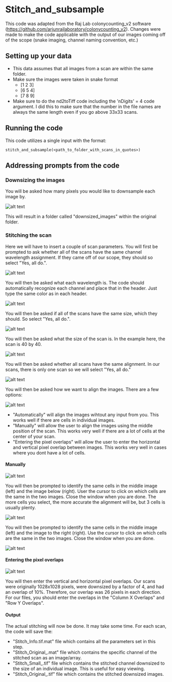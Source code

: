 # Stitch_and_subsample

This code was adapted from the Raj Lab colonycounting_v2 software (https://github.com/arjunrajlaboratory/colonycounting_v2). Changes were made to make the code applicable with the output of our images coming off of the scope (snake imaging, channel naming convention, etc.)

## Setting up your data
- This data assumes that all images from a scan are within the same folder. 
- Make sure the images were taken in snake format
  - [1 2 3]
  - [6 5 4]
  - [7 8 9]
- Make sure to do the nd2toTiff code including the 'nDigits' = 4 code argument. I did this to make sure that the number in the file names are always the same length even if you go above 33x33 scans. 

## Running the code
This code utilizes a single input with the format:
```
stitch_and_subsample(<path_to_folder_with_scans_in_quotes>)
```
## Addressing prompts from the code
### Downsizing the images
You will be asked how many pixels you would like to downsample each image by. 

![alt text](https://github.com/dylanschaff/Stitch_and_subsample/blob/main/README_screenshots/downsize.png)

This will result in a folder called "downsized_images" within the original folder. 

### Stitching the scan

Here we will have to insert a couple of scan parameters. You will first be prompted to ask whether all of the scans have the same channel wavelength assignment. If they came off of our scope, they should so select "Yes, all do.".

![alt text](https://github.com/dylanschaff/Stitch_and_subsample/blob/main/README_screenshots/channel_and_wavelength_assignment.png)

You will then be asked what each wavelength is. The code should automatically recognize each channel and place that in the header. Just type the same color as in each header.

![alt text](https://github.com/dylanschaff/Stitch_and_subsample/blob/main/README_screenshots/Enter_channel_for_Each_Wavelength.png)

You will then be asked if all of the scans have the same size, which they should. So select "Yes, all do.".

![alt text](https://github.com/dylanschaff/Stitch_and_subsample/blob/main/README_screenshots/set_scan_size.png)

You will then be asked what the size of the scan is. In the example here, the scan is 40 by 40.

![alt text](https://github.com/dylanschaff/Stitch_and_subsample/blob/main/README_screenshots/enter_tile_dimensions.png)

You will then be asked whether all scans have the same alignment. In our scans, there is only one scan so we will select "Yes, all do."

![alt text](https://github.com/dylanschaff/Stitch_and_subsample/blob/main/README_screenshots/scan_alignment.png)

You will then be asked how we want to align the images. There are a few options:

![alt text](https://github.com/dylanschaff/Stitch_and_subsample/blob/main/README_screenshots/scan_alignment_choice.png)

- "Automatically" will align the images wihtout any input from you. This works well if there are cells in individual images.
- "Manually" will allow the user to align the images using the middle position of the scan. This works very well if there are a lot of cells at the center of your scan.
- "Entering the pixel overlaps" will allow the user to enter the horizontal and vertical pixel overlap between images. This works very well in cases where you dont have a lot of cells. 

#### Manually

![alt text](https://github.com/dylanschaff/Stitch_and_subsample/blob/main/README_screenshots/scan_alignment_manual.png)

You will then be prompted to identify the same cells in the middle image (left) and the image below (right). User the cursor to click on which cells are the same in the two images. Close the window when you are done. The more cells you select, the more accurate the alignment will be, but 3 cells is usually plenty.

![alt text](https://github.com/dylanschaff/Stitch_and_subsample/blob/main/README_screenshots/manual_align_top_bottom.png)

You will then be prompted to identify the same cells in the middle image (left) and the image to the right (right). Use the cursor to click on which cells are the same in the two images. Close the window when you are done.

![alt text](https://github.com/dylanschaff/Stitch_and_subsample/blob/main/README_screenshots/manual_align_left_right.png)

#### Entering the pixel overlaps

![alt text](https://github.com/dylanschaff/Stitch_and_subsample/blob/main/README_screenshots/enter_overlap_numbers.png)

You will then enter the vertical and horizontal pixel overlaps. Our scans were originally 1028x1028 pixels, were downsized by a factor of 4, and had an overlap of 10%. Therefore, our overlap was 26 pixels in each direction. For our files, you should enter the overlaps in the "Column X Overlaps" and "Row Y Overlaps". 

#### Output
The actual stitching will now be done. It may take some time. For each scan, the code will save the:
- "Stitch_Info.tif.mat" file which contains all the parameters set in this step.
- "Stitch_Original_<channel>.mat" file which contains the specific channel of the stitched scan as an image/array.
- "Stitch_Small_<channel>.tif" file which contains the stitched channel downsized to the size of an individual image. This is useful for easy viewing.
- "Stitch_Original_<channel>.tif" file which contains the stitched downsized images.
